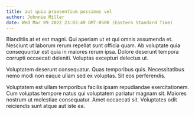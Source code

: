 ```yaml
---
title: aut quia praesentium possimus vel
author: Johnnie Miller
date: Wed Mar 09 2022 23:03:49 GMT-0500 (Eastern Standard Time)
---
```

Blanditiis at et est magni. Qui aperiam ut et qui omnis assumenda et. Nesciunt ut laborum rerum repellat sunt officia quam. Ab voluptate quia consequuntur est quia in maiores rerum ipsa. Dolore deserunt tempora corrupti occaecati deleniti. Voluptas excepturi delectus ut.

 Voluptatem deserunt consequatur. Quas temporibus quis. Necessitatibus nemo modi non eaque ullam sed ex voluptas. Sit eos perferendis.

 Voluptatem est ullam temporibus facilis ipsam repudiandae exercitationem. Cum voluptas tempore natus qui voluptatem pariatur magnam sit. Maiores nostrum ut molestiae consequatur. Amet occaecati sit. Voluptates odit reiciendis sunt atque aut iste ea.